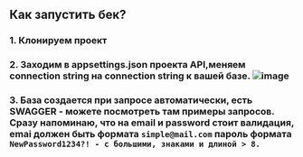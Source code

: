 ## Как запустить бек?

### 1. Клонируем проект
### 2. Заходим в appsettings.json проекта API,меняем connection string на connection string к вашей базе. ![image](https://user-images.githubusercontent.com/60395869/177403870-8e86b8aa-51c5-4542-82a3-0c005ae30d33.png)
### 3. База создается при запросе автоматически, есть SWAGGER - можете посмотреть там примеры запросов. Сразу напоминаю, что на email и password стоит валидация, emai должен быть формата ```simple@mail.com``` пароль формата ```NewPassword1234?! - с большими, знаками и длиной > 8.```
